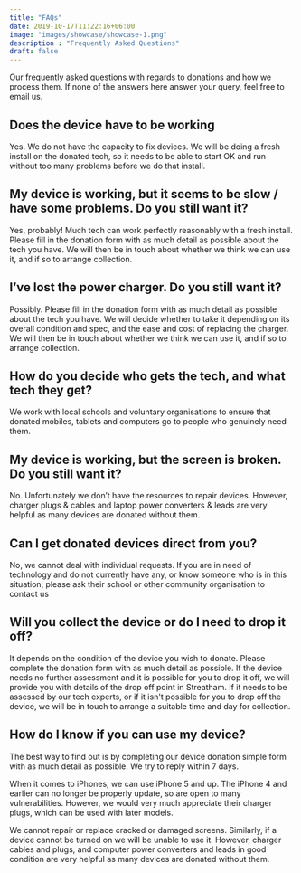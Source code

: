 ```yaml
---
title: "FAQs"
date: 2019-10-17T11:22:16+06:00
image: "images/showcase/showcase-1.png"
description : "Frequently Asked Questions"
draft: false
---
```


Our frequently asked questions with regards to donations and how we process them. 
If none of the answers here answer your query, feel free to email us. 


## Does the device have to be working

Yes. We do not have the capacity to fix devices. We will be doing a fresh install on the donated tech, so it needs to be able to start OK and run without too many problems before we do that install.

## My device is working, but it seems to be slow / have some problems. Do you still want it?

Yes, probably! Much tech can work perfectly reasonably with a fresh install. Please fill in the donation form with as much detail as possible about the tech you have. We will then be in touch about whether we think we can use it, and if so to arrange collection.

## I’ve lost the power charger. Do you still want it?

Possibly. Please fill in the donation form with as much detail as possible about the tech you have. We will decide whether to take it depending on its overall condition and spec, and the ease and cost of replacing the charger. We will then be in touch about whether we think we can use it, and if so to arrange collection.

## How do you decide who gets the tech, and what tech they get?	

We work with local schools and voluntary organisations to ensure that donated mobiles, tablets and computers go to people who genuinely need them.  

## My device is working, but the screen is broken. Do you still want it?

No. Unfortunately we don’t have the resources to repair devices.  However, charger plugs & cables and laptop power converters & leads are very helpful as many devices are donated without them.

## Can I get donated devices direct from you?

No, we cannot deal with individual requests. If you are in need of technology and do not currently have any, or know someone who is in this situation, please ask their school or other community organisation to contact us

## Will you collect the device or do I need to drop it off?

It depends on the condition of the device you wish to donate. Please complete the donation form with as much detail as possible.  If the device needs no further assessment and it is possible for you to drop it off, we will provide you with details of the drop off point in Streatham.   If it needs to be assessed by our tech experts, or if it isn't possible for you to drop off the device, we will be in touch to arrange a suitable time and day for collection.

## How do I know if you can use my device?

The best way to find out is by completing our device donation simple form with as much detail as possible.  We try to reply within 7 days.

When it comes to iPhones, we can use iPhone 5 and up. The iPhone 4 and earlier can no longer be properly update, so are open to many vulnerabilities.  However, we would very much appreciate their charger plugs, which can be used with later models.

We cannot repair or replace cracked or damaged screens.  Similarly, if a device cannot be turned on we will be unable to use it.  However, charger cables and plugs, and computer power converters and leads in good condition are very helpful as many devices are donated without them.
